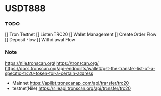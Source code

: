 # USDT888


### TODO

[] Tron Testnet
[] Listen TRC20
[] Wallet Management
[] Create Order Flow
[] Deposit Flow
[] Withdrawal Flow

### Note
https://nile.tronscan.org/
https://tronscan.org/
https://docs.tronscan.org/api-endpoints/wallet#get-the-transfer-list-of-a-specific-trc20-token-for-a-certain-address

* Mainnet https://apilist.tronscanapi.com/api/transfer/trc20
* testnet(Nile) https://nileapi.tronscan.org/api/transfer/trc20

